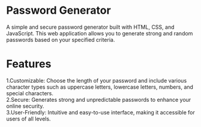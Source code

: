    # Password Generator  
A simple and secure password generator built with HTML, CSS, and JavaScript. This web application allows you to generate strong and random passwords based on your specified criteria.
     
# Features
 
  1.Customizable: Choose the length of your password and include various character types such as uppercase letters, lowercase letters, numbers, and special characters.</br>
  2.Secure: Generates strong and unpredictable passwords to enhance your online security.</br>
  3.User-Friendly: Intuitive and easy-to-use interface, making it accessible for users of all levels.      
   
 
   
 
  
  
 
      
